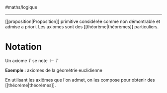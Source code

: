 #maths/logique

---
[[proposition|Proposition]] primitive considérée comme non démontrable et admise a priori.
Les axiomes sont des [[théorème|théorèmes]] particuliers.

# Notation
Un axiome $T$ se note $\vdash T$


**Exemple :** axiomes de la géométrie euclidienne

En utilisant les axiômes que l'on admet, on les compose pour obtenir des [[théorème|théorèmes]].

